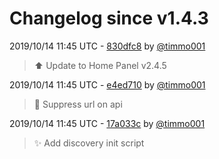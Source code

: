 # Changelog since v1.4.3

2019/10/14 11:45 UTC - [830dfc8](https://github.com/hassio-addons/addon-home-panel/commit/830dfc895a75c7e78023bf983bbae9994120e653) by [@timmo001](https://github.com/timmo001)
> :arrow_up: Update to Home Panel v2.4.5 

2019/10/14 11:45 UTC - [e4ed710](https://github.com/hassio-addons/addon-home-panel/commit/e4ed7102c4cd9c92b6b190096524e8d1d3799437) by [@timmo001](https://github.com/timmo001)
> :hammer: Suppress url on api 

2019/10/14 11:45 UTC - [17a033c](https://github.com/hassio-addons/addon-home-panel/commit/17a033c7d88efdce229946472724c17108217a32) by [@timmo001](https://github.com/timmo001)
> :sparkles: Add discovery init script 

